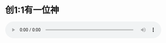 # 创1:1有一位神

<audio style="width: 100%;" preload="false" controls controlslist="nodownload"><source src="http://file.simai.life/audio/mp3/old/12222.mp3" type="audio/mpeg">Your browser does not support the audio element.</audio>


